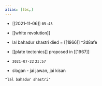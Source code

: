 ```yaml
---
alias: [lbs,]
---
```


- [[2021-11-06]] `05:45`
- [[white revolution]]
- lal bahadur shastri died = [[1966]] ^2d8afe
- [[plate tectonics]] proposed in [[1967]]

- `2021-07-22` `23:57`
- slogan - jai jawan, jai kisan
```query 2022-06-04 23:49
"lal bahadur shastri"
```
